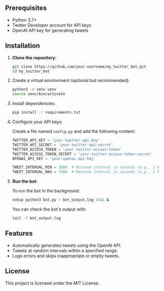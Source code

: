 ## Prerequisites

- Python 3.7+
- Twitter Developer account for API keys
- OpenAI API key for generating tweets

## Installation

1. **Clone the repository**:

    ```bash
    git clone https://github.com/your-username/my_twitter_bot.git
    cd my_twitter_bot
    ```

2. Create a virtual environment (optional but recommended):

    ```bash
    python3 -m venv venv
    source venv/bin/activate
    ```

3. Install dependencies:

    ```bash
    pip install -r requirements.txt
    ```

4. Configure your API keys:

    Create a file named `config.py` and add the following content:

    ```python
    TWITTER_API_KEY = 'your-twitter-api-key'
    TWITTER_API_SECRET = 'your-twitter-api-secret'
    TWITTER_ACCESS_TOKEN = 'your-twitter-access-token'
    TWITTER_ACCESS_TOKEN_SECRET = 'your-twitter-access-token-secret'
    OPENAI_API_KEY = 'your-openai-api-key'

    TWEET_INTERVAL_MIN = 3600  # Minimum interval in seconds (e.g., 1 hour)
    TWEET_INTERVAL_MAX = 7200  # Maximum interval in seconds (e.g., 2 hours)
    ```

5. **Run the bot**:

    To run the bot in the background:

    ```bash
    nohup python3 bot.py > bot_output.log 2>&1 &
    ```

    You can check the bot's output with:

    ```bash
    tail -f bot_output.log
    ```

## Features

- Automatically generates tweets using the OpenAI API.
- Tweets at random intervals within a specified range.
- Logs errors and skips inappropriate or empty tweets.

## License

This project is licensed under the MIT License.

